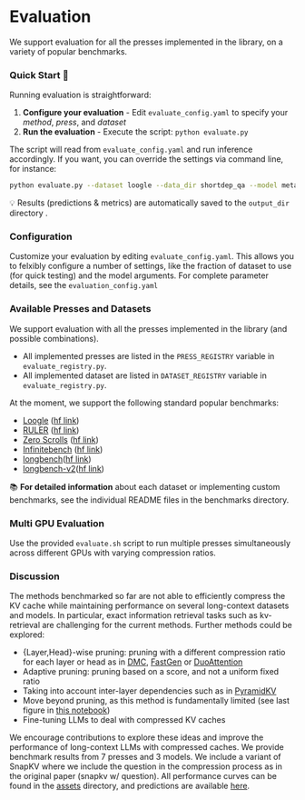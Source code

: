 # Evaluation

We support evaluation for all the presses implemented in the library, on a variety of popular benchmarks.

### Quick Start 🚀

Running evaluation is straightforward:

1. **Configure your evaluation** - Edit `evaluate_config.yaml` to specify your *method*, *press*, and *dataset*
2. **Run the evaluation** - Execute the script: ```python evaluate.py```

The script will read from `evaluate_config.yaml` and run inference accordingly. 
If you want, you can override the settings via command line, for instance:

```bash
python evaluate.py --dataset loogle --data_dir shortdep_qa --model meta-llama/Meta-Llama-3.1-8B-Instruct --press_name expected_attention --compression_ratio 0.5
```
💡 Results (predictions & metrics) are automatically saved to the `output_dir` directory .


### Configuration 

Customize your evaluation by editing `evaluate_config.yaml`. This allows you to felxibly configure a number of settings, like the fraction of dataset to use (for quick testing) and the model arguments.
For complete parameter details, see the `evaluation_config.yaml`


### Available Presses and Datasets 
We support evaluation with all the presses implemented in the library (and possible combinations). 

- All implemented presses are listed in the `PRESS_REGISTRY` variable in `evaluate_registry.py`.
- All implemented dataset are listed in `DATASET_REGISTRY` variable in `evaluate_registry.py`. 

At the moment, we support the following standard popular benchmarks:

- [Loogle](loogle/README.md) ([hf link](https://huggingface.co/datasets/simonjegou/loogle))
- [RULER](ruler/README.md) ([hf link](https://huggingface.co/datasets/simonjegou/ruler))
- [Zero Scrolls](zero_scrolls/README.md) ([hf link](https://huggingface.co/datasets/simonjegou/zero_scrolls))
- [Infinitebench](infinite_bench/README.md) ([hf link](https://huggingface.co/datasets/MaxJeblick/InfiniteBench))
- [longbench](longbench/README.md)([hf link](https://huggingface.co/datasets/Xnhyacinth/LongBench))
- [longbench-v2](longbenchv2/README.md)([hf link](https://huggingface.co/datasets/Xnhyacinth/LongBench-v2))

📚 **For detailed information** about each dataset or implementing custom benchmarks, see the individual README files in the benchmarks directory.


### Multi GPU Evaluation
Use the provided `evaluate.sh` script to run multiple presses simultaneously across different GPUs with varying compression ratios.

### Discussion
The methods benchmarked so far are not able to efficiently compress the KV cache while maintaining performance on several long-context datasets and models.
In particular, exact information retrieval tasks such as kv-retrieval are challenging for the current methods.
Further methods could be explored:
- {Layer,Head}-wise pruning: pruning with a different compression ratio for each layer or head as in [DMC](https://arxiv.org/abs/2403.09636), [FastGen](https://arxiv.org/abs/2310.01801) or [DuoAttention](https://arxiv.org/abs/2410.10819)
- Adaptive pruning: pruning based on a score, and not a uniform fixed ratio
- Taking into account inter-layer dependencies such as in [PyramidKV](https://arxiv.org/abs/2406.02069)
- Move beyond pruning, as this method is fundamentally limited (see last figure in [this notebook](../notebooks/expected_attention.ipynb))
- Fine-tuning LLMs to deal with compressed KV caches

We encourage contributions to explore these ideas and improve the performance of long-context LLMs with compressed caches. We provide benchmark results from 7 presses and 3 models. We include a variant of SnapKV where we include the question in the compression process as in the original paper (snapkv w/ question). All performance curves can be found in the [assets](assets) directory, and predictions are available [here](https://drive.google.com/drive/folders/14BilGw07v8tOUUct-5nDhQlN3zIX9BUf?usp=drive_link).